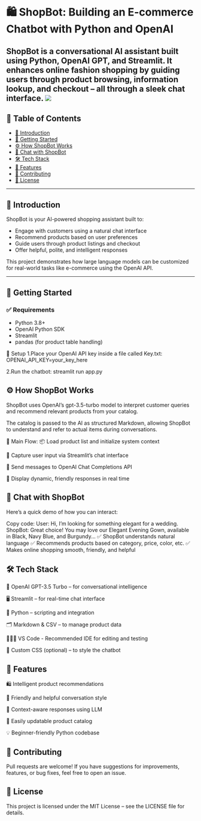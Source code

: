 # 🛍️ ShopBot: Building an E-commerce Chatbot with Python and OpenAI

ShopBot is a conversational AI assistant built using **Python**, **OpenAI GPT**, and **Streamlit**. It enhances online fashion shopping by guiding users through product browsing, information lookup, and checkout – all through a sleek chat interface.
![](https://6ixwebsoft.com/wp-content/uploads/2020/02/bann.png)
---

## 📑 Table of Contents

- [🧠 Introduction](#-introduction)  
- [🚀 Getting Started](#-getting-started)  
- [⚙️ How ShopBot Works](#️-how-shopbot-works)  
- [💬 Chat with ShopBot](#-chat-with-shopbot)  
- [🛠️ Tech Stack](#️-tech-stack)  
- [🧩 Features](#-features)  
- [🤝 Contributing](#-contributing)  
- [📜 License](#-license)

---

## 🧠 Introduction

ShopBot is your AI-powered shopping assistant built to:

- Engage with customers using a natural chat interface  
- Recommend products based on user preferences  
- Guide users through product listings and checkout  
- Offer helpful, polite, and intelligent responses  

This project demonstrates how large language models can be customized for real-world tasks like e-commerce using the OpenAI API.

---

## 🚀 Getting Started

### ✅ Requirements

- Python 3.8+
- OpenAI Python SDK
- Streamlit
- pandas (for product table handling)

🔑 Setup
1.Place your OpenAI API key inside a file called Key.txt:
OPENAI_API_KEY=your_key_here

2.Run the chatbot:
streamlit run app.py

## ⚙️ How ShopBot Works
ShopBot uses OpenAI’s gpt-3.5-turbo model to interpret customer queries and recommend relevant products from your catalog.

The catalog is passed to the AI as structured Markdown, allowing ShopBot to understand and refer to actual items during conversations.

🔄 Main Flow:
📦 Load product list and initialize system context

💬 Capture user input via Streamlit’s chat interface

🧠 Send messages to OpenAI Chat Completions API

🤖 Display dynamic, friendly responses in real time

## 💬 Chat with ShopBot
Here’s a quick demo of how you can interact:

Copy code:
User: Hi, I’m looking for something elegant for a wedding.
ShopBot: Great choice! You may love our Elegant Evening Gown, available in Black, Navy Blue, and Burgundy...
✅ ShopBot understands natural language
✅ Recommends products based on category, price, color, etc.
✅ Makes online shopping smooth, friendly, and helpful

## 🛠️ Tech Stack
💬 OpenAI GPT-3.5 Turbo – for conversational intelligence

🖥️ Streamlit – for real-time chat interface

🐍 Python – scripting and integration

🗂️ Markdown & CSV – to manage product data

🧑🏻‍💻 VS Code - Recommended IDE for editing and testing

🎨 Custom CSS (optional) – to style the chatbot

## 🧩 Features
🛍️ Intelligent product recommendations

💬 Friendly and helpful conversation style

🧠 Context-aware responses using LLM

📁 Easily updatable product catalog

💡 Beginner-friendly Python codebase

## 🤝 Contributing
Pull requests are welcome! If you have suggestions for improvements, features, or bug fixes, feel free to open an issue.

## 📜 License
This project is licensed under the MIT License – see the LICENSE file for details.
